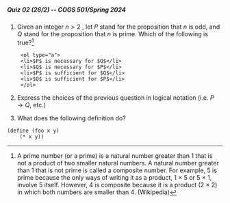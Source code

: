 ##### Quiz 02 (26/2) -- COGS 501/Spring 2024


1. Given an integer $n > 2$ , let $P$ stand for the proposition that $n$ is odd,
and $Q$ stand for the proposition that $n$ is prime. Which of the following is true?[^1]

        <ol type="a">
        <li>$P$ is necessary for $Q$</li>
        <li>$Q$ is necessary for $P$</li>
        <li>$P$ is sufficient for $Q$</li>
        <li>$Q$ is sufficient for $P$</li>
        </ol>




[^1]: A prime number (or a prime) is a natural number greater than 1 that is not a product of two smaller natural numbers. A natural number greater than 1 that is not prime is called a composite number. For example, 5 is prime because the only ways of writing it as a product, 1 × 5 or 5 × 1, involve 5 itself. However, 4 is composite because it is a product (2 × 2) in which both numbers are smaller than 4. (Wikipedia)


2. Express the choices of the previous question in logical notation (i.e. $P\rightarrow Q$, etc.)



2. What does the following definition do?

```racket
(define (foo x y)
    (* x y))

```


